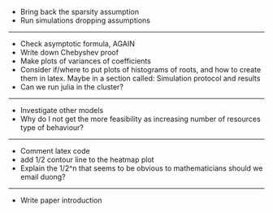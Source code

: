 - Bring back the sparsity assumption
- Run simulations dropping assumptions
------------------------------------------------------------------------------------
- Check asymptotic formula, AGAIN
- Write down Chebyshev proof
- Make plots of variances of coefficients
- Consider if/where to put plots of histograms of roots, and how to create them in latex. Maybe in a section called: Simulation protocol and results
- Can we run julia in the cluster?  
------------------------------------------------------------------------------------
- Investigate other models
- Why do I not get the more feasibility as increasing number of resources type of behaviour?
------------------------------------------------------------------------------------
- Comment latex code
- add 1/2 contour line to the heatmap plot
- Explain the 1/2^n that seems to be obvious to mathematicians should we email duong?
-----------------------------------------------------------------------------------
- Write paper introduction

